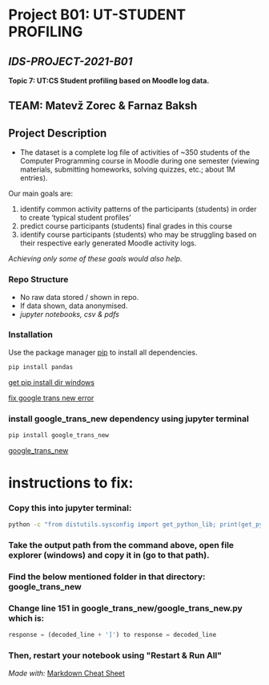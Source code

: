 # Project B01: UT-STUDENT PROFILING

## *IDS-PROJECT-2021-B01*

**Topic 7: UT:CS Student profiling based on Moodle log data.**


## **TEAM: Matevž Zorec & Farnaz Baksh**


## Project Description

* The dataset is a complete log file of activities of ~350 students of the Computer Programming course in Moodle during one semester (viewing materials, submitting homeworks, solving quizzes, etc.; about 1M entries). 

Our main goals are:
1. identify common activity patterns of the participants (students) in order to create ‘typical student profiles’
2. predict course participants (students) final grades in this course
3. identify course participants (students) who may be struggling based on their respective early generated Moodle activity logs.

*Achieving only some of these goals would also help.*

### Repo Structure

* No raw data stored / shown in repo.
* If data shown, data anonymised.
* *jupyter notebooks, csv & pdfs*

### Installation

Use the package manager [pip](https://pip.pypa.io/en/stable/) to install all dependencies.

```python
pip install pandas
```

[get pip install dir windows](https://stackoverflow.com/questions/49028533/pip-packages-path-windows/49028561)

[fix google trans new error](https://stackoverflow.com/questions/68214591/python-google-trans-new-translate-raises-error-jsondecodeerror-extra-data)
### install google_trans_new dependency using jupyter terminal
```bash
pip install google_trans_new
```
[google_trans_new](https://pypi.org/project/google-trans-new/)

# **instructions to fix:**

### Copy this into jupyter terminal:
```bash
python -c "from distutils.sysconfig import get_python_lib; print(get_python_lib())"
```
### Take the output path from the command above, open file explorer (windows) and copy it in (go to that path).

### Find the below mentioned folder in that directory: **google_trans_new**

### Change line 151 in google_trans_new/google_trans_new.py which is:

```python
response = (decoded_line + ']') to response = decoded_line
```
### Then, restart your notebook using "Restart & Run All"



*Made with:* [Markdown Cheat Sheet](https://www.markdownguide.org/cheat-sheet/)

